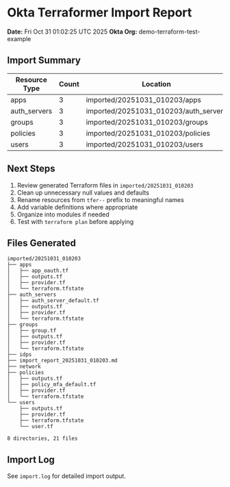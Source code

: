# Okta Terraformer Import Report
**Date:** Fri Oct 31 01:02:25 UTC 2025
**Okta Org:** demo-terraform-test-example

## Import Summary

| Resource Type | Count | Location |
|---------------|-------|----------|
| apps | 3 | imported/20251031_010203/apps |
| auth_servers | 3 | imported/20251031_010203/auth_servers |
| groups | 3 | imported/20251031_010203/groups |
| policies | 3 | imported/20251031_010203/policies |
| users | 3 | imported/20251031_010203/users |

## Next Steps

1. Review generated Terraform files in `imported/20251031_010203`
2. Clean up unnecessary null values and defaults
3. Rename resources from `tfer--` prefix to meaningful names
4. Add variable definitions where appropriate
5. Organize into modules if needed
6. Test with `terraform plan` before applying

## Files Generated

```
imported/20251031_010203
├── apps
│   ├── app_oauth.tf
│   ├── outputs.tf
│   ├── provider.tf
│   └── terraform.tfstate
├── auth_servers
│   ├── auth_server_default.tf
│   ├── outputs.tf
│   ├── provider.tf
│   └── terraform.tfstate
├── groups
│   ├── group.tf
│   ├── outputs.tf
│   ├── provider.tf
│   └── terraform.tfstate
├── idps
├── import_report_20251031_010203.md
├── network
├── policies
│   ├── outputs.tf
│   ├── policy_mfa_default.tf
│   ├── provider.tf
│   └── terraform.tfstate
└── users
    ├── outputs.tf
    ├── provider.tf
    ├── terraform.tfstate
    └── user.tf

8 directories, 21 files
```

## Import Log

See `import.log` for detailed import output.
